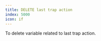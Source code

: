 ```yaml
---
title: DELETE last trap action
index: 5000
icon: if
---
```


To delete variable related to last trap action.